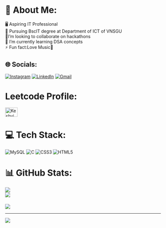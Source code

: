 # 💫 About Me:
🖥 Aspiring IT Professional<br>
🔭 Pursuing BscIT degree at Department of ICT of VNSGU<br>
👯I’m looking to collaborate on hackathons<br>
🌱 I’m currently learning DSA concepts<br>
⚡ Fun fact:Love Music🎵


## 🌐 Socials:
[![Instagram](https://img.shields.io/badge/Instagram-%23E4405F.svg?logo=Instagram&logoColor=white)](https://instagram.com/keshvi._.05) 
[![LinkedIn](https://img.shields.io/badge/LinkedIn-%230077B5.svg?logo=linkedin&logoColor=white)](https://linkedin.com/in/keshvi-kapadia) 
[![Gmail](https://img.shields.io/badge/-Gmail-c14438?style=flat&logo=Gmail&logoColor=white)](mailto:keshvi05072005@gmail.com)

# Leetcode Profile:
<a href="https://www.leetcode.com/Keshvi_575" target="blank"><img align="center" src="https://raw.githubusercontent.com/rahuldkjain/github-profile-readme-generator/master/src/images/icons/Social/leet-code.svg" alt="Keshvi_575" height="30" width="40" /></a>

# 💻 Tech Stack:
![MySQL](https://img.shields.io/badge/mysql-4479A1.svg?style=for-the-badge&logo=mysql&logoColor=white) 
![C](https://img.shields.io/badge/c-%2300599C.svg?style=for-the-badge&logo=c&logoColor=white)
![CSS3](https://img.shields.io/badge/css3-%231572B6.svg?style=for-the-badge&logo=css3&logoColor=white)
![HTML5](https://img.shields.io/badge/html5-%23E34F26.svg?style=for-the-badge&logo=html5&logoColor=white)
# 📊 GitHub Stats:

![](https://github-readme-streak-stats.herokuapp.com/?user=Keshvi123&theme=swift&hide_border=false)<br/>
![](https://github-readme-stats.vercel.app/api/top-langs/?username=Keshvi123&theme=swift&hide_border=false&include_all_commits=false&count_private=true&layout=compact)

### 
![](https://quotes-github-readme.vercel.app/api?type=horizontal&theme=radical)

---
[![](https://visitcount.itsvg.in/api?id=Keshvi123&icon=0&color=0)](https://visitcount.itsvg.in)

